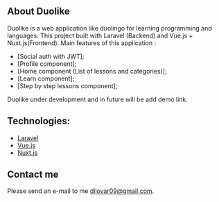 ## About Duolike

Duolike is a web application like duolingo for learning programming and languages. This project built with Laravel (Backend) and Vue.js + Nuxt.js(Frontend). Main features of this application :

- [Social auth with JWT];
- [Profile component];
- [Home component (List of lessons and categories)];
- [Learn component];
- [Step by step lessons component];

Duolike under development and in future will be add demo link.

## Technologies:

- [Laravel](https://laravel.com/)
- [Vue.js](https://vuejs.org/)
- [Nuxt.js](https://nuxtjs.org/)

## Contact me

Please send an e-mail to me [dilovar09@gmail.com](dilovar09@gmail.com).

